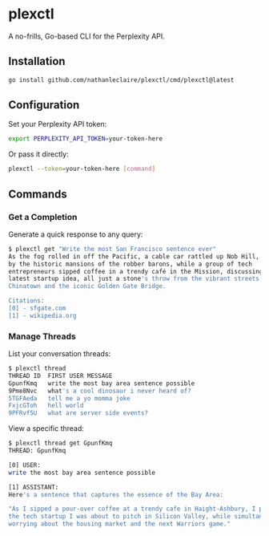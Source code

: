 # plexctl

A no-frills, Go-based CLI for the Perplexity API.

## Installation

```bash
go install github.com/nathanleclaire/plexctl/cmd/plexctl@latest
```

## Configuration

Set your Perplexity API token:

```bash
export PERPLEXITY_API_TOKEN=your-token-here
```

Or pass it directly:

```bash
plexctl --token=your-token-here [command]
```

## Commands

### Get a Completion

Generate a quick response to any query:

```bash
$ plexctl get "Write the most San Francisco sentence ever"
As the fog rolled in off the Pacific, a cable car rattled up Nob Hill, passing
by the historic mansions of the robber barons, while a group of tech
entrepreneurs sipped coffee in a trendy café in the Mission, discussing their
latest startup idea, all just a stone's throw from the vibrant streets of
Chinatown and the iconic Golden Gate Bridge.

Citations:
[0] - sfgate.com
[1] - wikipedia.org
```

### Manage Threads

List your conversation threads:

```bash
$ plexctl thread
THREAD ID  FIRST USER MESSAGE
GpunfKmq   write the most bay area sentence possible
9Pme8Nvc   what's a cool dinosaur i never heard of?
5TGFAeda   tell me a yo momma joke
FxjcGToh   hell world
9PFRvf5U   what are server side events?
```

View a specific thread:

```bash
$ plexctl thread get GpunfKmq
THREAD: GpunfKmq

[0] USER:
write the most bay area sentence possible

[1] ASSISTANT:
Here's a sentence that captures the essence of the Bay Area:

"As I sipped a pour-over coffee at a trendy cafe in Haight-Ashbury, I pondered
the tech startup I was about to pitch in Silicon Valley, while simultaneously
worrying about the housing market and the next Warriors game."
```
